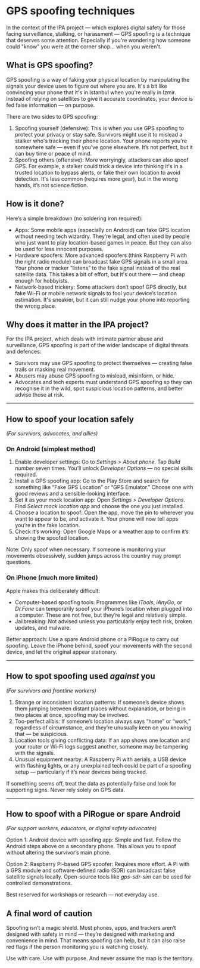 # GPS spoofing techniques

In the context of the IPA project — which explores digital safety for those facing surveillance, stalking, or harassment — GPS spoofing is a technique that deserves some attention. Especially if you're wondering how someone could "know" you were at the corner shop… when you weren't.

## What is GPS spoofing?

GPS spoofing is a way of faking your physical location by manipulating the signals your device uses to figure out where you are. It's a bit like convincing your phone that it's in Istanbul when you're really in Izmir. Instead of relying on satellites to give it accurate coordinates, your device is fed false information — on purpose.

There are two sides to GPS spoofing:

1. Spoofing yourself (defensive): This is when *you* use GPS spoofing to protect your privacy or stay safe. Survivors might use it to mislead a stalker who's tracking their phone location. Your phone reports you're somewhere safe — even if you’ve gone elsewhere. It’s not perfect, but it can buy time or peace of mind.
2. Spoofing others (offensive): More worryingly, attackers can also spoof GPS. For example, a stalker could trick a device into thinking it's in a trusted location to bypass alerts, or fake their own location to avoid detection. It's less common (requires more gear), but in the wrong hands, it’s not science fiction.

## How is it done?

Here’s a simple breakdown (no soldering iron required):

* Apps: Some mobile apps (especially on Android) can fake GPS location without needing tech wizardry. They’re legal, and often used by people who just want to play location-based games in peace. But they can also be used for less innocent purposes.
* Hardware spoofers: More advanced spoofers (think Raspberry Pi with the right radio module) can broadcast fake GPS signals in a small area. Your phone or tracker “listens” to the fake signal instead of the real satellite data. This takes a bit of effort, but it's out there — and cheap enough for hobbyists.
* Network-based trickery: Some attackers don’t spoof GPS directly, but fake Wi-Fi or mobile network signals to fool your device’s location estimation. It's sneakier, but it can still nudge your phone into reporting the wrong place.

## Why does it matter in the IPA project?

For the IPA project, which deals with intimate partner abuse and surveillance, GPS spoofing is part of the wider landscape of digital threats and defences:

* Survivors may use GPS spoofing to protect themselves — creating false trails or masking real movement.
* Abusers may abuse GPS spoofing to mislead, misinform, or hide.
* Advocates and tech experts must understand GPS spoofing so they can recognise it in the wild, spot suspicious location patterns, and better advise those at risk.

---

## How to spoof your location safely

*(For survivors, advocates, and allies)*

### On Android (simplest method)

1. Enable developer settings: Go to *Settings > About phone*. Tap *Build number* seven times. You’ll unlock *Developer Options* — no special skills required.
2. Install a GPS spoofing app: Go to the Play Store and search for something like “Fake GPS Location” or “GPS Emulator.” Choose one with good reviews and a sensible-looking interface.
3. Set it as your mock location app: Open *Settings > Developer Options*. Find *Select mock location app* and choose the one you just installed.
4. Choose a location to spoof: Open the app, move the pin to wherever you want to appear to be, and activate it. Your phone will now tell apps you’re in the fake location.
5. Check it’s working: Open Google Maps or a weather app to confirm it’s showing the spoofed location.

Note: Only spoof when necessary. If someone is monitoring your movements obsessively, sudden jumps across the country 
may prompt questions.

### On iPhone (much more limited)

Apple makes this deliberately difficult:

* Computer-based spoofing tools: Programmes like *iTools*, *iAnyGo*, or *Dr.Fone* can temporarily spoof your iPhone’s location when plugged into a computer. These are not free, but they’re legal and relatively simple.
* Jailbreaking: Not advised unless you particularly enjoy tech risk, broken updates, and malware.

Better approach: Use a spare Android phone or a PiRogue to carry out spoofing. Leave the iPhone behind, spoof your 
movements with the second device, and let the original appear stationary.

---

## How to spot spoofing used *against* you

*(For survivors and frontline workers)*

1. Strange or inconsistent location patterns: If someone’s device shows them jumping between distant places without explanation, or being in two places at once, spoofing may be involved.
2. Too-perfect alibis: If someone’s location always says “home” or “work,” regardless of circumstance, and they’re unusually keen on you knowing that — be suspicious.
3. Location tools giving conflicting data: If an app shows one location and your router or Wi-Fi logs suggest another, someone may be tampering with the signals.
4. Unusual equipment nearby: A Raspberry Pi with aerials, a USB device with flashing lights, or any unexplained tech could be part of a spoofing setup — particularly if it’s near devices being tracked.

If something seems off, treat the data as potentially false and look for supporting signs. Never rely solely on GPS data.

---

## How to spoof with a PiRogue or spare Android

*(For support workers, educators, or digital safety advocates)*

Option 1: Android device with spoofing app: Simple and fast. Follow the Android steps above on a secondary phone. 
This allows you to spoof without altering the survivor’s main phone.

Option 2: Raspberry Pi-based GPS spoofer: Requires more effort. A Pi with a GPS module and software-defined radio 
(SDR) can broadcast false satellite signals locally. Open-source tools like *gps-sdr-sim* can be used for controlled 
demonstrations.

Best reserved for workshops or research — not everyday use.

## A final word of caution

Spoofing isn’t a magic shield. Most phones, apps, and trackers aren’t designed with safety in mind — they’re designed 
with marketing and convenience in mind. That means spoofing can help, but it can also raise red flags if the person 
monitoring you is watching closely.

Use with care. Use with purpose. And never assume the map is the territory.
